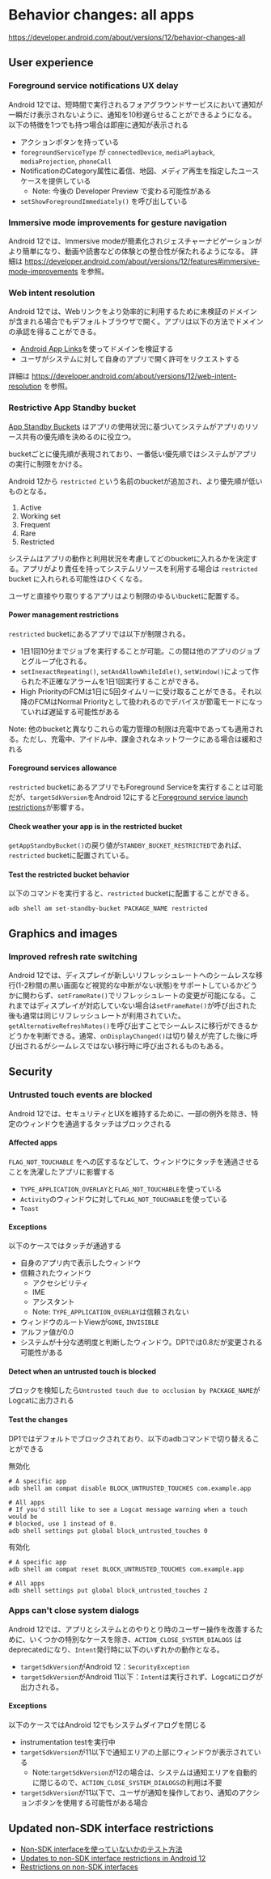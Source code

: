 # Behavior changes: all apps

https://developer.android.com/about/versions/12/behavior-changes-all

## User experience

### Foreground service notifications UX delay

Android 12では、短時間で実行されるフォアグラウンドサービスにおいて通知が一瞬だけ表示されないように、通知を10秒遅らせることができるようになる。
以下の特徴を1つでも持つ場合は即座に通知が表示される

* アクションボタンを持っている
* `foregroundServiceType` が `connectedDevice`, `mediaPlayback`, `mediaProjection`, `phoneCall`
* NotificationのCategory属性に着信、地図、メディア再生を指定したユースケースを提供している
  * Note: 今後の Developer Preview で変わる可能性がある
* `setShowForegroundImmediately()` を呼び出している

### Immersive mode improvements for gesture navigation

Android 12では、Immersive modeが簡素化されジェスチャーナビゲーションがより簡単になり、動画や読書などの体験との整合性が保たれるようになる。
詳細は https://developer.android.com/about/versions/12/features#immersive-mode-improvements を参照。

### Web intent resolution

Android 12では、Webリンクをより効率的に利用するために未検証のドメインが含まれる場合でもデフォルトブラウザで開く。アプリは以下の方法でドメインの承認を得ることができる。

* [Android App Links](https://developer.android.com/training/app-links/verify-site-associations)を使ってドメインを検証する
* ユーザがシステムに対して自身のアプリで開く許可をリクエストする

詳細は https://developer.android.com/about/versions/12/web-intent-resolution を参照。

### Restrictive App Standby bucket

[App Standby Buckets](https://developer.android.com/topic/performance/appstandby) はアプリの使用状況に基づいてシステムがアプリのリソース共有の優先順を決めるのに役立つ。

bucketごとに優先順が表現されており、一番低い優先順ではシステムがアプリの実行に制限をかける。

Android 12から `restricted` という名前のbucketが追加され、より優先順が低いものとなる。

1. Active
1. Working set
1. Frequent
1. Rare
1. Restricted

システムはアプリの動作と利用状況を考慮してどのbucketに入れるかを決定する。アプリがより責任を持ってシステムリソースを利用する場合は `restricted` bucket に入れられる可能性はひくくなる。

ユーザと直接やり取りするアプリはより制限のゆるいbucketに配置する。

#### Power management restrictions

`restricted` bucketにあるアプリでは以下が制限される。

* 1日1回10分までジョブを実行することが可能。この間は他のアプリのジョブとグループ化される。
* `setInexactRepeating()`, `setAndAllowWhileIdle()`, `setWindow()`によって作られた不正確なアラームを1日1回実行することができる。
* High PriorityのFCMは1日に5回タイムリーに受け取ることができる。それ以降のFCMはNormal Priorityとして扱われるのでデバイスが節電モードになっていれば遅延する可能性がある

Note: 他のbucketと異なりこれらの電力管理の制限は充電中であっても適用される。ただし、充電中、アイドル中、課金されなネットワークにある場合は緩和される

#### Foreground services allowance

`restricted` bucketにあるアプリでもForeground Serviceを実行することは可能だが、`targetSdkVersion`をAndroid 12にすると[Foreground service launch restrictions](https://developer.android.com/about/versions/12/foreground-services)が影響する。

#### Check weather your app is in the restricted bucket

`getAppStandbyBucket()`の戻り値が`STANDBY_BUCKET_RESTRICTED`であれば、`restricted` bucketに配置されている。

#### Test the restricted bucket behavior

以下のコマンドを実行すると、`restricted` bucketに配置することができる。

```
adb shell am set-standby-bucket PACKAGE_NAME restricted
```

## Graphics and images

### Improved refresh rate switching

Android 12では、ディスプレイが新しいリフレッシュレートへのシームレスな移行(1-2秒間の黒い画面など視覚的な中断がない状態)をサポートしているかどうかに関わらず、`setFrameRate()`でリフレッシュレートの変更が可能になる。これまではディスプレイが対応していない場合は`setFrameRate()`が呼び出された後も通常は同じリフレッシュレートが利用されていた。`getAlternativeRefreshRates()`を呼び出すことでシームレスに移行ができるかどうかを判断できる。通常、`onDisplayChanged()`は切り替えが完了した後に呼び出されるがシームレスではない移行時に呼び出されるものもある。

## Security

### Untrusted touch events are blocked

Android 12では、セキュリティとUXを維持するために、一部の例外を除き、特定のウィンドウを通過するタッチはブロックされる

#### Affected apps

`FLAG_NOT_TOUCHABLE` をへの区するなどして、ウィンドウにタッチを通過させることを洗濯したアプリに影響する

* `TYPE_APPLICATION_OVERLAY`と`FLAG_NOT_TOUCHABLE`を使っている
* `Activity`のウィンドウに対して`FLAG_NOT_TOUCHABLE`を使っている
* `Toast`

#### Exceptions

以下のケースではタッチが通過する

* 自身のアプリ内で表示したウィンドウ
* 信頼されたウィンドウ
  * アクセシビリティ
  * IME
  * アシスタント
  * Note: `TYPE_APPLICATION_OVERLAY`は信頼されない
* ウィンドウのルートViewが`GONE`, `INVISIBLE`
* アルファ値が0.0
* システムが十分な透明度と判断したウィンドウ。DP1では0.8だが変更される可能性がある

#### Detect when an untrusted touch is blocked

ブロックを検知したら`Untrusted touch due to occlusion by PACKAGE_NAME`がLogcatに出力される

#### Test the changes

DP1ではデフォルトでブロックされており、以下のadbコマンドで切り替えることができる

無効化
```
# A specific app
adb shell am compat disable BLOCK_UNTRUSTED_TOUCHES com.example.app

# All apps
# If you'd still like to see a Logcat message warning when a touch would be
# blocked, use 1 instead of 0.
adb shell settings put global block_untrusted_touches 0
```

有効化
```
# A specific app
adb shell am compat reset BLOCK_UNTRUSTED_TOUCHES com.example.app

# All apps
adb shell settings put global block_untrusted_touches 2
```

### Apps can't close system dialogs

Android 12では、アプリとシステムとのやりとり時のユーザー操作を改善するために、いくつかの特別なケースを除き、`ACTION_CLOSE_SYSTEM_DIALOGS` はdeprecatedになり、`Intent`発行時に以下のいずれかの動作となる。

* `targetSdkVersion`がAndroid 12：`SecurityException`
* `targetSdkVersion`がAndroid 11以下：`Intent`は実行されず、Logcatにログが出力される。

#### Exceptions

以下のケースではAndroid 12でもシステムダイアログを閉じる

* instrumentation testを実行中
* `targetSdkVersion`が11以下で通知エリアの上部にウィンドウが表示されている
  * Note:`targetSdkVersion`が12の場合は、システムは通知エリアを自動的に閉じるので、`ACTION_CLOSE_SYSTEM_DIALOGS`の利用は不要
* `targetSdkVersion`が11以下で、ユーザが通知を操作しており、通知のアクションボタンを使用する可能性がある場合

## Updated non-SDK interface restrictions

* [Non-SDK interfaceを使っていないかのテスト方法](https://developer.android.com/guide/app-compatibility/restrictions-non-sdk-interfaces#test-for-non-sdk)
* [Updates to non-SDK interface restrictions in Android 12](https://developer.android.com/about/versions/12/non-sdk-12)
* [Restrictions on non-SDK interfaces](https://developer.android.com/guide/app-compatibility/restrictions-non-sdk-interfaces)
